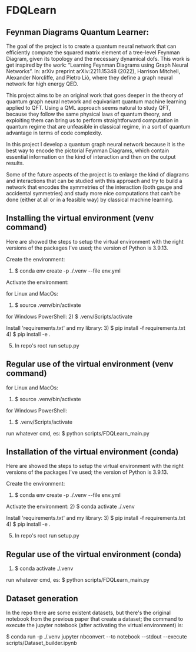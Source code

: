 
# **FDQLearn**

## Feynman Diagrams Quantum Learner:

The goal of the project is to create a quantum neural network that can efficiently compute the squared matrix element 
of a tree-level Feynman Diagram, given its topology and the necessary dynamical dofs.
This work is get inspired by the work: “Learning Feynman Diagrams using Graph Neural Networks”. In: arXiv preprint arXiv:2211.15348
(2022), Harrison Mitchell, Alexander Norcliffe, and Pietro Liò, where they define a 
graph neural network for high energy QED.

This project aims to be an original work that goes deeper in the theory
of quantum graph neural network and equivariant quantum machine learning
applied to QFT.
Using a QML approach seems natural to study QFT, because they follow
the same physical laws of quantum theory, and exploiting them can bring us to perform
straightforward computation in quantum regime that are unfeasible in classical regime,
in a sort of quantum advantage in terms of code complexity.

In this project I develop a quantum graph neural network because it is
the best way to encode the pictorial Feynman Diagrams, which contain
essential information on the kind of interaction and then on the output results.

Some of the future aspects of the project is to enlarge the kind of diagrams and 
interactions that can be studied with this approach and try to build a network that encodes the
symmetries of the interaction (both gauge and accidental symmetries) and study more 
nice computations that can't be done (either at all or in a feasible way) by 
classical machine learning.

## Installing the virtual environment (venv command)

Here are showed the steps to setup the virtual environment with
the right versions of the packages I've used; the version of Python is 3.9.13.

Create the environment:
1) $ conda env create -p ./.venv --file env.yml 

Activate the environment:

for Linux and MacOs:
1) $ source .venv/bin/activate

for Windows PowerShell:
2) $ .venv/Scripts/activate

Install 'requirements.txt' and my library:
3) $ pip install -f requirements.txt
4)  $ pip install -e .


5) In repo's root run setup.py


## Regular use of the virtual environment (venv command)

for Linux and MacOs:
1) $ source .venv/bin/activate

for Windows PowerShell:
1) $ .venv/Scripts/activate

run whatever cmd, es: $ python scripts/FDQLearn_main.py

## Installation of the virtual environment (conda)

Here are showed the steps to setup the virtual environment with
the right versions of the packages I've used; the version of Python is 3.9.13.

Create the environment:
1) $ conda env create -p ./.venv --file env.yml 

Activate the environment:
2) $ conda activate ./.venv

Install 'requirements.txt' and my library:
3) $ pip install -f requirements.txt
4)  $ pip install -e .

5) In repo's root run setup.py


## Regular use of the virtual environment (conda)

1) $ conda activate ./.venv

run whatever cmd, es: $ python scripts/FDQLearn_main.py


## Dataset generation

In the repo there are some existent datasets, but there's the original notebook
from the previous paper that create a dataset; the command to execute the jupyter notebook
(after activating the virtual environment) is:

$ conda run -p ./.venv jupyter nbconvert --to notebook --stdout --execute scripts/Dataset_builder.ipynb

